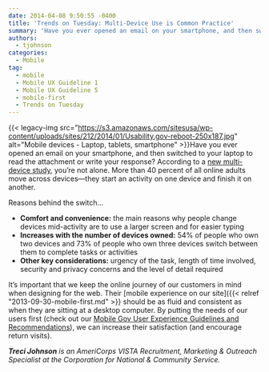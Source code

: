```yaml
---
date: 2014-04-08 9:50:55 -0400
title: 'Trends on Tuesday: Multi-Device Use is Common Practice'
summary: 'Have you ever opened an email on your smartphone, and then switched to your laptop to read the attachment or write your response? According to a new multi-device study, you&rsquo;re not alone. More than 40 percent of all online adults move across devices&mdash;they start an activity'
authors:
  - tjohnson
categories:
  - Mobile
tag:
  - mobile
  - Mobile UX Guideline 1
  - Mobile UX Guideline 5
  - mobile-first
  - Trends on Tuesday
---
```


{{< legacy-img src="https://s3.amazonaws.com/sitesusa/wp-content/uploads/sites/212/2014/01/Usability.gov-reboot-250x187.jpg" alt="Mobile devices - Laptop, tablets, smartphone" >}}Have you ever opened an email on your smartphone, and then switched to your laptop to read the attachment or write your response? According to a [new multi-device study](https://econsultancy.com/blog/64464-more-than-40-of-online-adults-are-multi-device-users-stats), you’re not alone. More than 40 percent of all online adults move across devices—they start an activity on one device and finish it on another.

Reasons behind the switch…

  * **Comfort and convenience:** the main reasons why people change devices mid-activity are to use a larger screen and for easier typing
  * **Increases with the number of devices owned:** 54% of people who own two devices and 73% of people who own three devices switch between them to complete tasks or activities
  * **Other key considerations:** urgency of the task, length of time involved, security and privacy concerns and the level of detail required

It’s important that we keep the online journey of our customers in mind when designing for the web. Their [mobile experience on our site]({{< relref "2013-09-30-mobile-first.md" >}} should be as fluid and consistent as when they are sitting at a desktop computer.  By putting the needs of our users first (check out our [Mobile Gov User Experience Guidelines and Recommendations](https://www.WHATEVER/resources/mobile-user-experience-guidelines-and-recommendations/ "Mobile User Experience Guidelines and Recommendations")), we can increase their satisfaction (and encourage return visits).

_**Treci Johnson** is an AmeriCorps VISTA Recruitment, Marketing & Outreach Specialist at the_ _Corporation for National & Community Service._